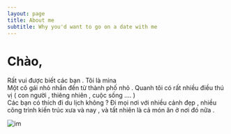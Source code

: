 ```yaml
---
layout: page
title: About me
subtitle: Why you'd want to go on a date with me
---
```


# Chào, 

Rất vui được biết các bạn . Tôi là mina  
Một cô gái nhỏ nhắn đến từ thành phố nhỏ . Quanh tôi có rất nhiều điều thú vị ( con người , thiêng nhiên , cuộc sống …. )    
Các bạn có thích đi du lịch không ?  Đi mọi nơi với nhiều cảnh đẹp , nhiều công trình kiến trúc xưa và nay , và tất nhiên là cả món ăn ở nơi đó nữa .  

![im](https://github.com/DiepInteriorArchitechture/blog/blob/master/assets/img/user/IMG_4529.JPG?raw=true)
